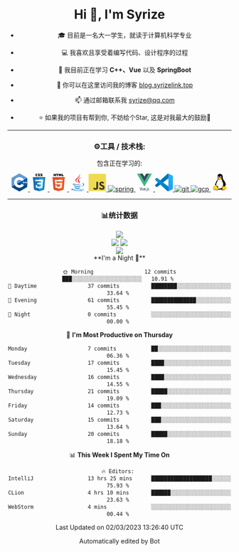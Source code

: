 <h1 align="center">Hi 👋, I'm Syrize</h1>

<div align="center">
  
- 🎓 目前是一名大一学生，就读于计算机科学专业

- 💻 我喜欢且享受着编写代码、设计程序的过程

- 🌱 我目前正在学习 **C++、Vue** 以及 **SpringBoot**

- 📝 你可以在这里访问我的博客 [blog.syrizelink.top](https://blog.syrizelink.top/)

- 📫 通过邮箱联系我 [syrize@qq.com](syrize@qq.com)

- ⭐ 如果我的项目有帮到你, 不妨给个Star, 这是对我最大的鼓励🎉
</div>


------


<h3 align="center">⚙️工具 / 技术栈:</h3>
<p align="center">包含正在学习的:</p>
<p align="center"> 
  <a href="https://www.w3schools.com/cpp/" target="_blank" rel="noreferrer"> 
    <img src="https://raw.githubusercontent.com/devicons/devicon/master/icons/cplusplus/cplusplus-original.svg" alt="cplusplus" width="40" height="40"/> 
  </a> 
  
  <a href="https://www.w3schools.com/css/" target="_blank" rel="noreferrer"> 
    <img src="https://raw.githubusercontent.com/devicons/devicon/master/icons/css3/css3-original-wordmark.svg" alt="css3" width="40" height="40"/> 
  </a> 
  
  <a href="https://www.w3.org/html/" target="_blank" rel="noreferrer"> 
    <img src="https://raw.githubusercontent.com/devicons/devicon/master/icons/html5/html5-original-wordmark.svg" alt="html5" width="40" height="40"/> 
  </a> 
  
  <a href="https://www.java.com" target="_blank" rel="noreferrer"> 
    <img src="https://raw.githubusercontent.com/devicons/devicon/master/icons/java/java-original.svg" alt="java" width="40" height="40"/> 
  </a> 
  
  <a href="https://developer.mozilla.org/en-US/docs/Web/JavaScript" target="_blank" rel="noreferrer"> 
    <img src="https://raw.githubusercontent.com/devicons/devicon/master/icons/javascript/javascript-original.svg" alt="javascript" width="40" height="40"/> 
  </a> 
  
  <a href="https://spring.io/" target="_blank" rel="noreferrer"> 
    <img src="https://www.vectorlogo.zone/logos/springio/springio-icon.svg" alt="spring" width="40" height="40"/> 
  </a> 
  
  <a href="https://vuejs.org/" target="_blank" rel="noreferrer"> 
    <img src="https://raw.githubusercontent.com/devicons/devicon/master/icons/vuejs/vuejs-original-wordmark.svg" alt="vuejs" width="40" height="40"/> 
  </a> 
  
  <a href="https://code.visualstudio.com/" target="_blank" rel="noreferrer"> 
    <img src="https://raw.githubusercontent.com/devicons/devicon/master/icons/vscode/vscode-original.svg" alt="VisualStudio" width="40" height="40"/> 
  </a> 
  
  <a href="https://git-scm.com/" target="_blank" rel="noreferrer"> 
    <img src="https://www.vectorlogo.zone/logos/git-scm/git-scm-icon.svg" alt="git" width="40" height="40"/> 
  </a> 
  
  <a href="https://cloud.google.com" target="_blank" rel="noreferrer"> 
    <img src="https://www.vectorlogo.zone/logos/google_cloud/google_cloud-icon.svg" alt="gcp" width="40" height="40"/> 
  </a> 
  
  <a href="https://www.linux.org/" target="_blank" rel="noreferrer"> 
    <img src="https://raw.githubusercontent.com/devicons/devicon/master/icons/linux/linux-original.svg" alt="linux" width="40" height="40"/> 
  </a> 
</p>


------


<h3 align="center">📊统计数据</h3>
<div align="center">
<a href="https://github.com/anuraghazra/github-readme-stats">
  <img align="center" src="https://github-readme-stats-flame-eight-63.vercel.app/api/top-langs/?username=syrizelink&layout=compact&theme=vue&locale=cn&count_private=true&hide_border=true&bg_color=FFFFFF" />
</a></div>
<div align="center">
<a>
  <img align="center" width=423 src="https://github-readme-stats-flame-eight-63.vercel.app/api?username=syrizelink&count_private=true&include_all_commits&cache_seconds=3600&show_icons=true&hide=contribs&theme=vue&locale=cn&hide_border=true&bg_color=FFFFFF" />
</a>

<a href="https://git.io/streak-stats">
  <img align="center" width=390 src="https://streak-stats.demolab.com?user=syrizelink&theme=vue&hide_border=true&locale=zh_Hans&date_format=%5BY.%5Dn.j&background=FFFFFF" />
</a><div>


<div align="center">
<a href="https://github.com/ashutosh00710/github-readme-activity-graph">
  <img align="center" src="https://github-readme-activity-graph.cyclic.app/graph?username=syrizelink&theme=github-light" />
</a>
<div/>
  
<div>
  <a>
    <!--START_SECTION:waka-->
**I'm a Night 🦉** 

```text
🌞 Morning                12 commits          ███░░░░░░░░░░░░░░░░░░░░░░   10.91 % 
🌆 Daytime                37 commits          ████████░░░░░░░░░░░░░░░░░   33.64 % 
🌃 Evening                61 commits          ██████████████░░░░░░░░░░░   55.45 % 
🌙 Night                  0 commits           ░░░░░░░░░░░░░░░░░░░░░░░░░   00.00 % 
```
📅 **I'm Most Productive on Thursday** 

```text
Monday                   7 commits           ██░░░░░░░░░░░░░░░░░░░░░░░   06.36 % 
Tuesday                  17 commits          ████░░░░░░░░░░░░░░░░░░░░░   15.45 % 
Wednesday                16 commits          ████░░░░░░░░░░░░░░░░░░░░░   14.55 % 
Thursday                 21 commits          █████░░░░░░░░░░░░░░░░░░░░   19.09 % 
Friday                   14 commits          ███░░░░░░░░░░░░░░░░░░░░░░   12.73 % 
Saturday                 15 commits          ███░░░░░░░░░░░░░░░░░░░░░░   13.64 % 
Sunday                   20 commits          █████░░░░░░░░░░░░░░░░░░░░   18.18 % 
```


📊 **This Week I Spent My Time On** 

```text
🔥 Editors: 
IntelliJ                 13 hrs 25 mins      ███████████████████░░░░░░   75.93 % 
CLion                    4 hrs 10 mins       ██████░░░░░░░░░░░░░░░░░░░   23.63 % 
WebStorm                 4 mins              ░░░░░░░░░░░░░░░░░░░░░░░░░   00.44 % 
```


 Last Updated on 02/03/2023 13:26:40 UTC
<!--END_SECTION:waka-->
  </a>
<div/>
    <a align="center">
      Automatically edited by Bot
    </a>
